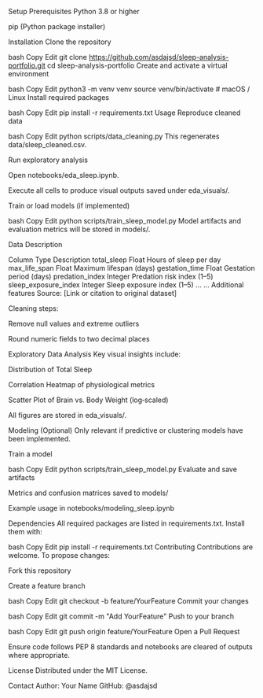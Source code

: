 Setup
Prerequisites
Python 3.8 or higher

pip (Python package installer)

Installation
Clone the repository

bash
Copy
Edit
git clone https://github.com/asdajsd/sleep-analysis-portfolio.git
cd sleep-analysis-portfolio
Create and activate a virtual environment

bash
Copy
Edit
python3 -m venv venv
source venv/bin/activate      # macOS / Linux
Install required packages

bash
Copy
Edit
pip install -r requirements.txt
Usage
Reproduce cleaned data

bash
Copy
Edit
python scripts/data_cleaning.py
This regenerates data/sleep_cleaned.csv.

Run exploratory analysis

Open notebooks/eda_sleep.ipynb.

Execute all cells to produce visual outputs saved under eda_visuals/.

Train or load models (if implemented)

bash
Copy
Edit
python scripts/train_sleep_model.py
Model artifacts and evaluation metrics will be stored in models/.

Data Description

Column	Type	Description
total_sleep	Float	Hours of sleep per day
max_life_span	Float	Maximum lifespan (days)
gestation_time	Float	Gestation period (days)
predation_index	Integer	Predation risk index (1–5)
sleep_exposure_index	Integer	Sleep exposure index (1–5)
…	…	Additional features
Source: [Link or citation to original dataset]

Cleaning steps:

Remove null values and extreme outliers

Round numeric fields to two decimal places

Exploratory Data Analysis
Key visual insights include:

Distribution of Total Sleep

Correlation Heatmap of physiological metrics

Scatter Plot of Brain vs. Body Weight (log‑scaled)

All figures are stored in eda_visuals/.

Modeling (Optional)
Only relevant if predictive or clustering models have been implemented.

Train a model

bash
Copy
Edit
python scripts/train_sleep_model.py
Evaluate and save artifacts

Metrics and confusion matrices saved to models/

Example usage in notebooks/modeling_sleep.ipynb

Dependencies
All required packages are listed in requirements.txt. Install them with:

bash
Copy
Edit
pip install -r requirements.txt
Contributing
Contributions are welcome. To propose changes:

Fork this repository

Create a feature branch

bash
Copy
Edit
git checkout -b feature/YourFeature
Commit your changes

bash
Copy
Edit
git commit -m "Add YourFeature"
Push to your branch

bash
Copy
Edit
git push origin feature/YourFeature
Open a Pull Request

Ensure code follows PEP 8 standards and notebooks are cleared of outputs where appropriate.

License
Distributed under the MIT License.

Contact
Author: Your Name
GitHub: @asdajsd
